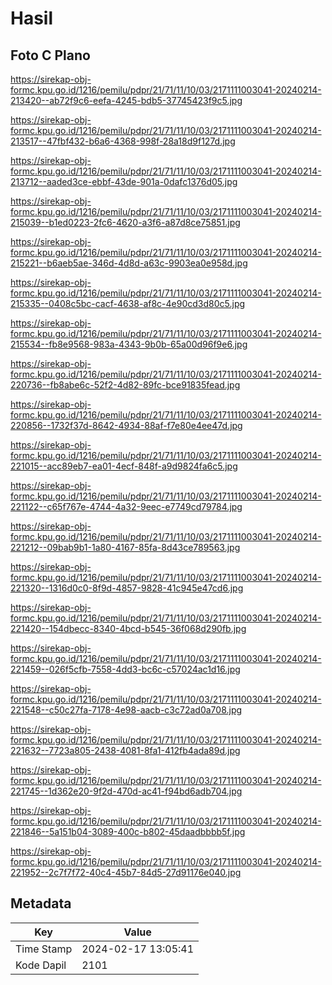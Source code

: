 # Hasil

## Foto C Plano

https://sirekap-obj-formc.kpu.go.id/1216/pemilu/pdpr/21/71/11/10/03/2171111003041-20240214-213420--ab72f9c6-eefa-4245-bdb5-37745423f9c5.jpg

https://sirekap-obj-formc.kpu.go.id/1216/pemilu/pdpr/21/71/11/10/03/2171111003041-20240214-213517--47fbf432-b6a6-4368-998f-28a18d9f127d.jpg

https://sirekap-obj-formc.kpu.go.id/1216/pemilu/pdpr/21/71/11/10/03/2171111003041-20240214-213712--aaded3ce-ebbf-43de-901a-0dafc1376d05.jpg

https://sirekap-obj-formc.kpu.go.id/1216/pemilu/pdpr/21/71/11/10/03/2171111003041-20240214-215039--b1ed0223-2fc6-4620-a3f6-a87d8ce75851.jpg

https://sirekap-obj-formc.kpu.go.id/1216/pemilu/pdpr/21/71/11/10/03/2171111003041-20240214-215221--b6aeb5ae-346d-4d8d-a63c-9903ea0e958d.jpg

https://sirekap-obj-formc.kpu.go.id/1216/pemilu/pdpr/21/71/11/10/03/2171111003041-20240214-215335--0408c5bc-cacf-4638-af8c-4e90cd3d80c5.jpg

https://sirekap-obj-formc.kpu.go.id/1216/pemilu/pdpr/21/71/11/10/03/2171111003041-20240214-215534--fb8e9568-983a-4343-9b0b-65a00d96f9e6.jpg

https://sirekap-obj-formc.kpu.go.id/1216/pemilu/pdpr/21/71/11/10/03/2171111003041-20240214-220736--fb8abe6c-52f2-4d82-89fc-bce91835fead.jpg

https://sirekap-obj-formc.kpu.go.id/1216/pemilu/pdpr/21/71/11/10/03/2171111003041-20240214-220856--1732f37d-8642-4934-88af-f7e80e4ee47d.jpg

https://sirekap-obj-formc.kpu.go.id/1216/pemilu/pdpr/21/71/11/10/03/2171111003041-20240214-221015--acc89eb7-ea01-4ecf-848f-a9d9824fa6c5.jpg

https://sirekap-obj-formc.kpu.go.id/1216/pemilu/pdpr/21/71/11/10/03/2171111003041-20240214-221122--c65f767e-4744-4a32-9eec-e7749cd79784.jpg

https://sirekap-obj-formc.kpu.go.id/1216/pemilu/pdpr/21/71/11/10/03/2171111003041-20240214-221212--09bab9b1-1a80-4167-85fa-8d43ce789563.jpg

https://sirekap-obj-formc.kpu.go.id/1216/pemilu/pdpr/21/71/11/10/03/2171111003041-20240214-221320--1316d0c0-8f9d-4857-9828-41c945e47cd6.jpg

https://sirekap-obj-formc.kpu.go.id/1216/pemilu/pdpr/21/71/11/10/03/2171111003041-20240214-221420--154dbecc-8340-4bcd-b545-36f068d290fb.jpg

https://sirekap-obj-formc.kpu.go.id/1216/pemilu/pdpr/21/71/11/10/03/2171111003041-20240214-221459--026f5cfb-7558-4dd3-bc6c-c57024ac1d16.jpg

https://sirekap-obj-formc.kpu.go.id/1216/pemilu/pdpr/21/71/11/10/03/2171111003041-20240214-221548--c50c27fa-7178-4e98-aacb-c3c72ad0a708.jpg

https://sirekap-obj-formc.kpu.go.id/1216/pemilu/pdpr/21/71/11/10/03/2171111003041-20240214-221632--7723a805-2438-4081-8fa1-412fb4ada89d.jpg

https://sirekap-obj-formc.kpu.go.id/1216/pemilu/pdpr/21/71/11/10/03/2171111003041-20240214-221745--1d362e20-9f2d-470d-ac41-f94bd6adb704.jpg

https://sirekap-obj-formc.kpu.go.id/1216/pemilu/pdpr/21/71/11/10/03/2171111003041-20240214-221846--5a151b04-3089-400c-b802-45daadbbbb5f.jpg

https://sirekap-obj-formc.kpu.go.id/1216/pemilu/pdpr/21/71/11/10/03/2171111003041-20240214-221952--2c7f7f72-40c4-45b7-84d5-27d91176e040.jpg


## Metadata

| Key        | Value               |
| ---------- | ------------------- |
| Time Stamp | 2024-02-17 13:05:41 |
| Kode Dapil | 2101                |




